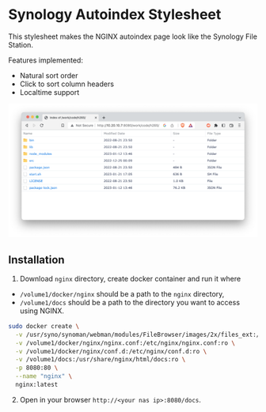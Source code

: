 # Synology Autoindex Stylesheet

This stylesheet makes the NGINX autoindex page look like the Synology File Station.

Features implemented:

* Natural sort order
* Click to sort column headers
* Localtime support

![Screenshot](screenshot.png)

## Installation

1. Download `nginx` directory, create docker container and run it where

* `/volume1/docker/nginx` should be a path to the `nginx` directory,
* `/volume1/docs` should be a path to the directory you want to access using NGINX.

```bash
sudo docker create \
  -v /usr/syno/synoman/webman/modules/FileBrowser/images/2x/files_ext:/usr/share/nginx/html/.assets:ro \
  -v /volume1/docker/nginx/nginx.conf:/etc/nginx/nginx.conf:ro \
  -v /volume1/docker/nginx/conf.d:/etc/nginx/conf.d:ro \
  -v /volume1/docs:/usr/share/nginx/html/docs:ro \
  -p 8080:80 \
  --name "nginx" \
  nginx:latest
```

2. Open in your browser `http://<your nas ip>:8080/docs`.
